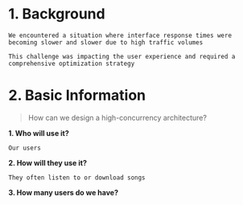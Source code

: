 # 1. Background

```
We encountered a situation where interface response times were becoming slower and slower due to high traffic volumes

This challenge was impacting the user experience and required a comprehensive optimization strategy
```

# 2. Basic Information
> How can we design a high-concurrency architecture?

**1. Who will use it?** 
```
Our users
```

**2. How will they use it?** 
```
They often listen to or download songs
```

**3. How many users do we have?**
